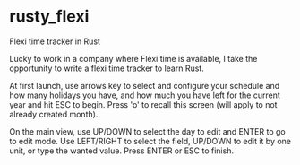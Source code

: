 # rusty_flexi
Flexi time tracker in Rust

Lucky to work in a company where Flexi time is available, I take the opportunity to write a flexi time tracker to learn Rust.

At first launch, use arrows key to select and configure your schedule and how many holidays you have, and how much you have left for the current year and hit ESC to begin. Press 'o' to recall this screen (will apply to not already created month).

On the main view, use UP/DOWN to select the day to edit and ENTER to go to edit mode. 
Use LEFT/RIGHT to select the field, UP/DOWN to edit it by one unit, or type the wanted value. Press ENTER or ESC to finish.

